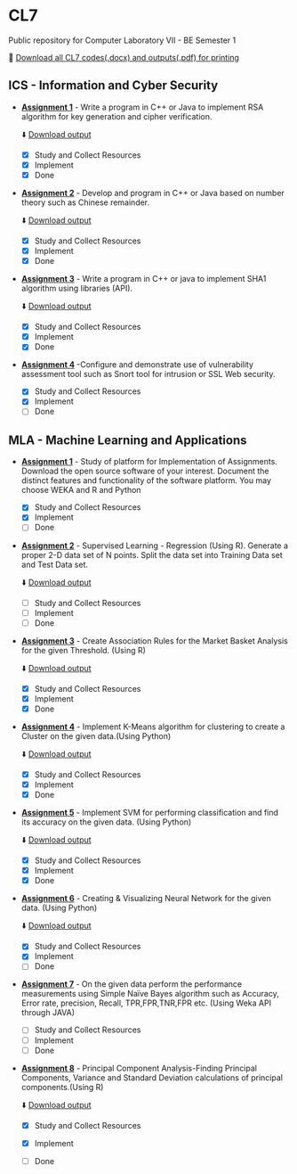 # CL7
Public repository for Computer Laboratory VII - BE Semester 1

 :metal: [Download all CL7 codes(.docx) and outputs(.pdf) for printing](https://drive.google.com/drive/folders/1_y3RzR-NKU970PsCeR3if-8k7aEtvp8U?usp=sharing)

## ICS - Information and Cyber Security 
- [**Assignment 1**](https://github.com/sujay-mahadik/CL7/tree/master/ICS/Assignment1) - Write a program in C++ or Java to implement RSA algorithm for key generation and cipher verification.

     :arrow_down: [Download output](https://drive.google.com/file/d/10RftPhCvIsYKm2Lm6ojvEFMJi2Ebdquq/view?usp=sharing)
     
    - [x] Study and Collect Resources
    - [x] Implement
    - [x] Done

- [**Assignment 2**](https://github.com/sujay-mahadik/CL7/tree/master/ICS/Assignment2) - Develop and program in C++ or Java based on number theory such as Chinese remainder.

    :arrow_down: [Download output](https://drive.google.com/file/d/1kypHun6TGGyDQbTznm6l5F8mwZ261Bng/view?usp=sharing)

    - [x] Study and Collect Resources
    - [x] Implement
    - [x] Done

- [**Assignment 3**](https://github.com/sujay-mahadik/CL7/tree/master/ICS/Assignment3) - Write a program in C++ or java to implement SHA1 algorithm using libraries (API).

    :arrow_down: [Download output](https://drive.google.com/file/d/1xDBowET_tCRW0LAvrLMj-v4CyQRzBNSh/view?usp=sharing)

    - [x] Study and Collect Resources
    - [x] Implement
    - [x] Done

- [**Assignment 4**](https://github.com/sujay-mahadik/CL7/blob/master/ICS/Assignment4/README.md) -Configure and demonstrate use of vulnerability assessment tool such as Snort tool for intrusion or SSL Web security.
    - [x] Study and Collect Resources
    - [x] Implement
    - [ ] Done

## MLA - Machine Learning and Applications 

- [**Assignment 1**](https://github.com/sujay-mahadik/CL7/tree/master/MLA/Assignment1) - Study of platform for Implementation of Assignments. Download the open source software of your interest. Document the distinct features and functionality of the software platform. You may choose WEKA and R and Python 
    - [x] Study and Collect Resources
    - [x] Implement
    - [ ] Done

- [**Assignment 2**](https://github.com/sujay-mahadik/CL7/tree/master/MLA/Assignment2) - Supervised Learning - Regression  (Using R). Generate a proper 2-D data set of N points. Split the data set into Training Data set and Test Data set.

    :arrow_down: [Download output](https://drive.google.com/file/d/1Xp_x4Bn9isFRJ9AUHtPunHGyFI_K7_b8/view?usp=sharing)

    - [ ] Study and Collect Resources
    - [ ] Implement
    - [ ] Done

- [**Assignment 3**](https://github.com/sujay-mahadik/CL7/tree/master/MLA/Assignment3) - Create Association Rules for the Market Basket Analysis for the given Threshold. (Using R)

     :arrow_down: [Download output](https://drive.google.com/file/d/1xvDIbXWIKBDLuwGL7-tncQfnLpB9j_B-/view?usp=sharing)

    - [x] Study and Collect Resources
    - [x] Implement
    - [x] Done

- [**Assignment 4**](https://github.com/sujay-mahadik/CL7/tree/master/MLA/Assignment4) - Implement K-Means algorithm for clustering to create a Cluster on the given data.(Using Python)

     :arrow_down: [Download output](https://drive.google.com/file/d/1cfgjihxoj1FYJjdUNiTkjzieC3u61Nyu/view?usp=sharing)

    - [x] Study and Collect Resources
    - [x] Implement
    - [x] Done

- [**Assignment 5**](https://github.com/sujay-mahadik/CL7/tree/master/MLA/Assignment5) - Implement SVM for performing classification and find its accuracy on the given data. (Using Python)

     :arrow_down: [Download output](https://drive.google.com/file/d/1WAgXt_nv1sS3V1C1KyZg3jeEOJUgoDBR/view?usp=sharing)

    - [x] Study and Collect Resources
    - [x] Implement
    - [x] Done

- [**Assignment 6**](https://github.com/sujay-mahadik/CL7/tree/master/MLA/Assignment6) - Creating & Visualizing Neural Network for the given data. (Using Python)

     :arrow_down: [Download output](https://drive.google.com/file/d/12f7-kRmtAPzFR0sUYTm4JGgr8_WlWF1h/view?usp=sharing)

    - [x] Study and Collect Resources
    - [x] Implement
    - [ ] Done

- [**Assignment 7**](https://github.com/sujay-mahadik/CL7/tree/master/MLA/Assignment7) -  On the given data perform the performance measurements using Simple Naïve Bayes algorithm such as Accuracy, Error rate, precision, Recall, TPR,FPR,TNR,FPR etc. (Using Weka API through JAVA)
    - [ ] Study and Collect Resources
    - [ ] Implement
    - [ ] Done

- [**Assignment 8**](https://github.com/sujay-mahadik/CL7/tree/master/MLA/Assignment8) - Principal Component Analysis-Finding Principal Components, Variance and Standard Deviation calculations of principal components.(Using R)

     :arrow_down: [Download output](https://drive.google.com/file/d/1EUeFcQ2t92vzF0M53LuUomUPAoWe0Aay/view?usp=sharing)

    - [x] Study and Collect Resources
    - [x] Implement
    - [ ] Done
    